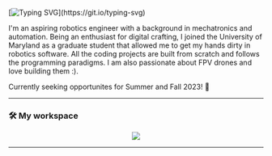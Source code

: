 [![Typing SVG](https://readme-typing-svg.demolab.com?font=Courier&pause=10000&vCenter=true&width=435&lines=>Hello+World!+This+is+Aaqib!)](https://git.io/typing-svg)

I'm an aspiring robotics engineer with a background in mechatronics and automation. Being an enthusiast for digital crafting, I joined the University of Maryland as a graduate student that allowed me to get my hands dirty in robotics software. All the coding projects are built from scratch and follows the programming paradigms. I am also passionate about FPV drones and love building them :).

Currently seeking opportunites for Summer and Fall 2023! 
:robot:

---
### :hammer_and_wrench: My workspace
<p align="center">
  <a href="https://skillicons.dev">
    <img src="https://skillicons.dev/icons?i=linux,bash,html,arduino,raspberrypi,ros,cpp,py,vscode,github,docker,autocad,latex" />
  </a>
</p>

---

<!--
**aaqibsb/aaqibsb** is a ✨ _special_ ✨ repository because its `README.md` (this file) appears on your GitHub profile.

Here are some ideas to get you started:

- 🔭 I’m currently working on ...
- 🌱 I’m currently learning ...
- 👯 I’m looking to collaborate on ...
- 🤔 I’m looking for help with ...
- 💬 Ask me about ...
- 📫 How to reach me: ...
- 😄 Pronouns: ...
- ⚡ Fun fact: ...
-->
